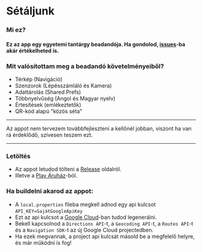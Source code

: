 # Sétáljunk

### Mi ez?
#### Ez az app egy egyetemi tantárgy beadandója. Ha gondolod, [issues](https://github.com/domedav/Setaljunk/issues)-ba akár értékelheted is.

### Mit valósítottam meg a beadandó követelményeiből?
- Térkép (Navigáció)
- Szenzorok (Lépésszámláló és Kamera)
- Adattárolás (Shared Prefs)
- Többnyelvűség (Angol és Magyar nyelv)
- Értesítések (emlékeztetők)
- QR-kód alapú "közös séta"
---

Az appot nem tervezem továbbfejleszteni a kellőnél jobban, viszont ha van rá érdeklődő, szívesen teszem ezt.

---

### Letöltés
- Az appot letudod tölteni a [Release](https://github.com/domedav/Setaljunk/releases/tag/v1.0) oldalról.
- Illetve a [Play Áruház]()-ból.

### Ha buildelni akarod az appot:
- A ```local.properties``` fileba megkell adnod egy api kulcsot ```API_KEY=SajátGoogleApiKey```
- Ezt az api kulcsot a [Google Cloud](https://console.cloud.google.com/apis/)-ban tudod legenerálni.
- Bekell kapcsolnod a ```Directions API```-t, a ```Geocoding API```-t, a ```Routes API```-t és a ```Navigation SDK```-t az új Google Cloud projectedben.
- Ha ezek megvannak, a project api kulcsát másold be a megfelelő helyre, és már működni is fog!
